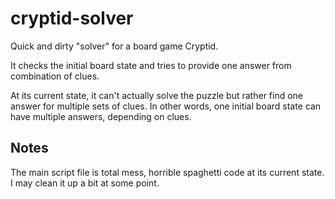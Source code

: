 # cryptid-solver

Quick and dirty "solver" for a board game Cryptid.

It checks the initial board state and tries to provide one answer from combination of clues.

At its current state, it can't actually solve the puzzle but rather find one answer for multiple sets of clues. In other words, one initial board state can have multiple answers, depending on clues.

## Notes

The main script file is total mess, horrible spaghetti code at its current state. I may clean it up a bit at some point.
